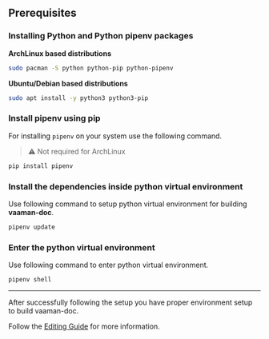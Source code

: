 ## Prerequisites

### Installing Python and Python pipenv packages

**ArchLinux based distributions**
```bash
sudo pacman -S python python-pip python-pipenv
```

**Ubuntu/Debian based distributions**
```bash
sudo apt install -y python3 python3-pip
```

### Install pipenv using pip

For installing `pipenv` on your system use the following command.

> :warning: Not required for ArchLinux

```bash
pip install pipenv
```

### Install the dependencies inside python virtual environment

Use following command to setup python virtual environment for building **vaaman-doc**.
```bash
pipenv update
```

### Enter the python virtual environment

Use following command to enter python virtual environment.
```bash
pipenv shell
```

---

After successfully following the setup you have proper environment setup to build vaaman-doc.

Follow the [Editing Guide](./EDITING.md) for more information.